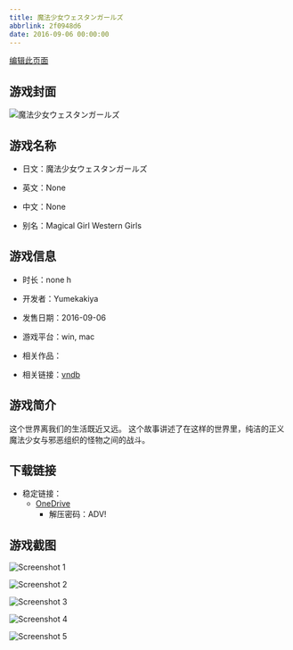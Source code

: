 ```yaml
---
title: 魔法少女ウェスタンガールズ
abbrlink: 2f0948d6
date: 2016-09-06 00:00:00
---
```

[编辑此页面](https://github.com/ACG-3/ADV3-source/blob/main/source/_posts/games/%E9%AD%94%E6%B3%95%E5%B0%91%E5%A5%B3%E3%82%A6%E3%82%A7%E3%82%B9%E3%82%BF%E3%83%B3%E3%82%AC%E3%83%BC%E3%83%AB%E3%82%BA.md)

## 游戏封面

![魔法少女ウェスタンガールズ](https://pan.timero.xyz/d/onedrive/img_lib_001/%E9%AD%94%E6%B3%95%E5%B0%91%E5%A5%B3%E3%82%A6%E3%82%A7%E3%82%B9%E3%82%BF%E3%83%B3%E3%82%AC%E3%83%BC%E3%83%AB%E3%82%BA_cover.avif)


## 游戏名称

- 日文：魔法少女ウェスタンガールズ
- 英文：None
- 中文：None

- 别名：Magical Girl Western Girls


## 游戏信息

- 时长：none h
- 开发者：Yumekakiya
- 发售日期：2016-09-06
- 游戏平台：win, mac
- 相关作品：

- 相关链接：[vndb](https://vndb.org/v27414)


## 游戏简介

这个世界离我们的生活既近又远。
这个故事讲述了在这样的世界里，纯洁的正义魔法少女与邪恶组织的怪物之间的战斗。




## 下载链接

- 稳定链接：
    - [OneDrive](https://pan.timero.xyz/onedrive/adv_lib_001/%E9%AD%94%E6%B3%95%E5%B0%91%E5%A5%B3%E3%82%A6%E3%82%A7%E3%82%B9%E3%82%BF%E3%83%B3%E3%82%AC%E3%83%BC%E3%83%AB%E3%82%BA)
        - 解压密码：ADV!



## 游戏截图


![Screenshot 1](https://pan.timero.xyz/d/onedrive/img_lib_001/%E9%AD%94%E6%B3%95%E5%B0%91%E5%A5%B3%E3%82%A6%E3%82%A7%E3%82%B9%E3%82%BF%E3%83%B3%E3%82%AC%E3%83%BC%E3%83%AB%E3%82%BA_Screenshot_1.avif)

![Screenshot 2](https://pan.timero.xyz/d/onedrive/img_lib_001/%E9%AD%94%E6%B3%95%E5%B0%91%E5%A5%B3%E3%82%A6%E3%82%A7%E3%82%B9%E3%82%BF%E3%83%B3%E3%82%AC%E3%83%BC%E3%83%AB%E3%82%BA_Screenshot_2.avif)

![Screenshot 3](https://pan.timero.xyz/d/onedrive/img_lib_001/%E9%AD%94%E6%B3%95%E5%B0%91%E5%A5%B3%E3%82%A6%E3%82%A7%E3%82%B9%E3%82%BF%E3%83%B3%E3%82%AC%E3%83%BC%E3%83%AB%E3%82%BA_Screenshot_3.avif)

![Screenshot 4](https://pan.timero.xyz/d/onedrive/img_lib_001/%E9%AD%94%E6%B3%95%E5%B0%91%E5%A5%B3%E3%82%A6%E3%82%A7%E3%82%B9%E3%82%BF%E3%83%B3%E3%82%AC%E3%83%BC%E3%83%AB%E3%82%BA_Screenshot_4.avif)

![Screenshot 5](https://pan.timero.xyz/d/onedrive/img_lib_001/%E9%AD%94%E6%B3%95%E5%B0%91%E5%A5%B3%E3%82%A6%E3%82%A7%E3%82%B9%E3%82%BF%E3%83%B3%E3%82%AC%E3%83%BC%E3%83%AB%E3%82%BA_Screenshot_5.avif)

